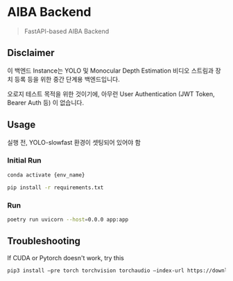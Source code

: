 # AIBA Backend

> FastAPI-based AIBA Backend

## Disclaimer

이 백엔드 Instance는 YOLO 및 Monocular Depth Estimation 비디오 스트림과 장치 등록 등을 위한 중간 단계용 백엔드입니다.

오로지 테스트 목적을 위한 것이기에, 아무런 User Authentication (JWT Token, Bearer Auth 등) 이 없습니다.

## Usage

실행 전, YOLO-slowfast 환경이 셋팅되어 있어야 함

### Initial Run

```bash
conda activate {env_name}

pip install -r requirements.txt
```

### Run

```bash
poetry run uvicorn --host=0.0.0 app:app
```

## Troubleshooting

If CUDA or Pytorch doesn't work, try this

```bash
pip3 install —pre torch torchvision torchaudio —index-url https://download.pytorch.org/whl/nightly/cu121
```
